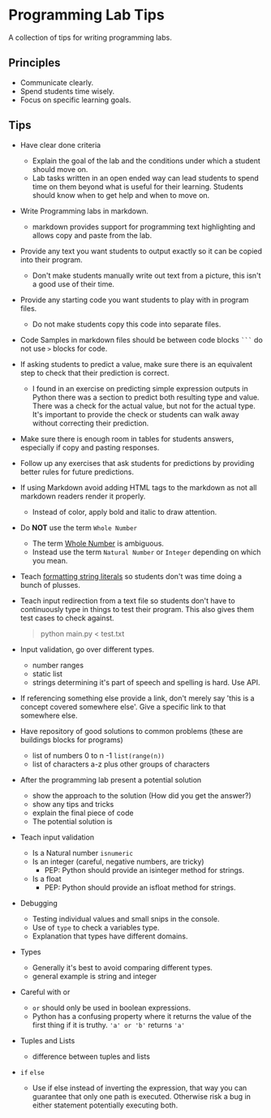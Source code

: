 # Programming Lab Tips

A collection of tips for writing programming labs.

## Principles

- Communicate clearly.
- Spend students time wisely.
- Focus on specific learning goals.

## Tips

- Have clear done criteria
    - Explain the goal of the lab and the conditions under which a student should move on.
    - Lab tasks written in an open ended way can lead students to spend time on them beyond what is useful for their learning. Students should know when to get help and when to move on.

- Write Programming labs in markdown.
    - markdown provides support for programming text highlighting and allows copy and paste from the lab.

- Provide any text you want students to output exactly so it can be copied into their program.
    - Don't make students manually write out text from a picture, this isn't a good use of their time.

- Provide any starting code you want students to play with in program files.
    - Do not make students copy this code into separate files.

- Code Samples in markdown files should be between code blocks ` ``` ` do not use `>` blocks for code.

- If asking students to predict a value, make sure there is an equivalent step to check that their prediction is correct.
    - I found in an exercise on predicting simple expression outputs in Python there was a section to predict both resulting type and value. There was a check for the actual value, but not for the actual type. It's important to provide the check or students can walk away without correcting their prediction.

- Make sure there is enough room in tables for students answers, especially if copy and pasting responses.

- Follow up any exercises that ask students for predictions by providing better rules for future predictions.

- If using Markdown avoid adding HTML tags to the markdown as not all markdown readers render it properly.
    - Instead of color, apply bold and italic to draw attention.

- Do __NOT__ use the term `Whole Number`
    - The term [Whole Number](https://en.wikipedia.org/wiki/Whole_number) is ambiguous.
    - Instead use the term `Natural Number` or `Integer` depending on which you mean.

- Teach [formatting string literals](https://docs.python.org/3/tutorial/inputoutput.html#formatted-string-literals) so students don't was time doing a bunch of plusses.

- Teach input redirection from a text file so students don't have to continuously type in things to test their program. This also gives them test cases to check against.
    > python main.py < test.txt

- Input validation, go over different types.
    - number ranges
    - static list
    - strings determining it's part of speech and spelling is hard. Use API.

- If referencing something else provide a link, don't merely say 'this is a concept covered somewhere else'. Give a specific link to that somewhere else.

- Have repository of good solutions to common problems (these are buildings blocks for programs)
    - list of numbers 0 to n -1 `list(range(n))`
    - list of characters a-z plus other groups of characters

- After the programming lab present a potential solution
    - show the approach to the solution (How did you get the answer?)
    - show any tips and tricks
    - explain the final piece of code
    - The potential solution is

- Teach input validation
    - Is a Natural number `isnumeric`
    - Is an integer (careful, negative numbers, are tricky)
        - PEP: Python should provide an isinteger method for strings.
    - Is a float
        - PEP: Python should provide an isfloat method for strings.

- Debugging
    - Testing individual values and small snips in the console.
    - Use of `type` to check a variables type.
    - Explanation that types have different domains.

- Types
    - Generally it's best to avoid comparing different types.
    - general example is string and integer

- Careful with or
    - `or` should only be used in boolean expressions.
    - Python has a confusing property where it returns the value of the first thing if it is truthy. `'a' or 'b'` returns `'a'`

- Tuples and Lists
    - difference between tuples and lists

- `if` `else`
    - Use if else instead of inverting the expression, that way you can guarantee that only one path is executed. Otherwise risk a bug in either statement potentially executing both.